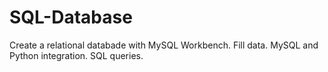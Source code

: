 # SQL-Database
Create a relational databade with MySQL Workbench.
Fill data.
MySQL and Python integration.
SQL queries.
